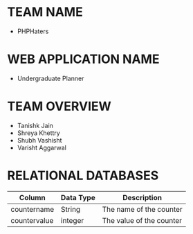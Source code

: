 # TEAM NAME

- PHPHaters

# WEB APPLICATION NAME

- Undergraduate Planner

# TEAM OVERVIEW

- Tanishk Jain
- Shreya Khettry
- Shubh Vashisht
- Varisht Aggarwal

# RELATIONAL DATABASES


| Column       | Data Type | Description              |
|--------------|-----------|--------------------------|
| countername  | String    | The name of the counter  |
| countervalue | integer   | The value of the counter |